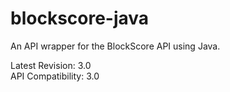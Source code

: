 blockscore-java
===============

An API wrapper for the BlockScore API using Java.

Latest Revision: 3.0 <br />
API Compatibility: 3.0

